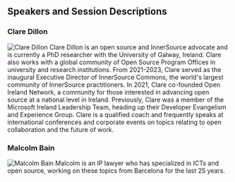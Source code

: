## Speakers and Session Descriptions

### Clare Dillon

![Clare Dillon](https://chaoss.github.io/website/CHAOSScon/2024EU/images/ClareDillon.jpg)
Clare Dillon is an open source and InnerSource advocate and is currently a PhD researcher with the University of Galway, Ireland. Clare also works with a global community of Open Source Program Offices in university and research institutions. From 2021-2023, Clare served as the inaugural Executive Director of InnerSource Commons, the world's largest community of InnerSource practitioners. In 2021, Clare co-founded Open Ireland Network, a community for those interested in advancing open source at a national level in Ireland. Previously, Clare was a member of the Microsoft Ireland Leadership Team, heading up their Developer Evangelism and Experience Group. Clare is a qualified coach and frequently speaks at international conferences and corporate events on topics relating to open collaboration and the future of work.

### Malcolm Bain

![Malcolm Bain](https://chaoss.github.io/website/CHAOSScon/2024EU/images/MalcolmBain.jpg)
Malcolm is an IP lawyer who has specialized in ICTs and open source, working on these topics from Barcelona for the last 25 years.

